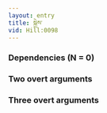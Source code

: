 ```yaml
---
layout: entry
title: སྐྲེས་
vid: Hill:0098
---
```

### Dependencies (N = 0)


### Two overt arguments


### Three overt arguments
